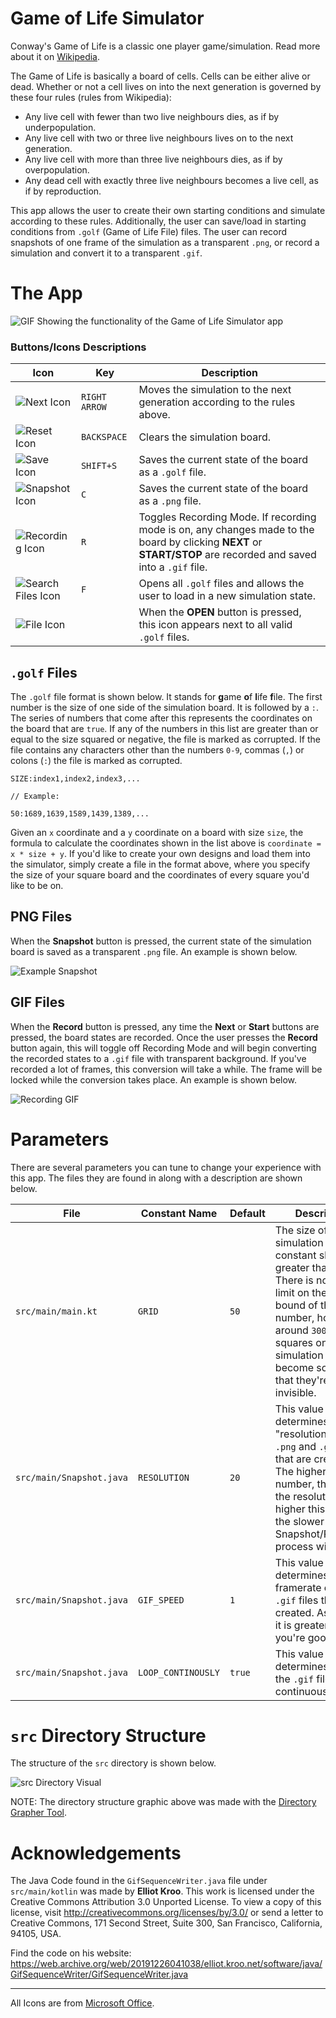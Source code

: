 # Game of Life Simulator

Conway's Game of Life is a classic one player game/simulation. Read more about it on [Wikipedia](https://en.wikipedia.org/wiki/Conway%27s_Game_of_Life).

The Game of Life is basically a board of cells. Cells can be either alive or dead. Whether or not a cell lives on into the next generation is governed by these four rules (rules from Wikipedia):

* Any live cell with fewer than two live neighbours dies, as if by underpopulation.
* Any live cell with two or three live neighbours lives on to the next generation.
* Any live cell with more than three live neighbours dies, as if by overpopulation.
* Any dead cell with exactly three live neighbours becomes a live cell, as if by reproduction.

This app allows the user to create their own starting conditions and simulate according to these rules. Additionally, the user can save/load in starting conditions from `.golf` (Game of Life File) files. The user can record snapshots of one frame of the simulation as a transparent `.png`, or record a simulation and convert it to a transparent `.gif`.

# The App

<img src="Documentation/documentation.gif" alt="GIF Showing the functionality of the Game of Life Simulator app" />
<br />

### Buttons/Icons Descriptions

Icon | Key | Description
--- | --- | ---
<img src="src/Icons/next.png" alt="Next Icon" /> | `RIGHT ARROW` | Moves the simulation to the next generation according to the rules above.
<img src="src/Icons/reset.png" alt="Reset Icon" /> | `BACKSPACE` | Clears the simulation board.
<img src="src/Icons/save.png" alt="Save Icon" /> | `SHIFT+S` | Saves the current state of the board as a `.golf` file.
<img src="src/Icons/snapshot.png" alt="Snapshot Icon" /> | `C` | Saves the current state of the board as a `.png` file.
<img src="src/Icons/recordrecording.gif" alt="Recording Icon" /> | `R` | Toggles Recording Mode. If recording mode is on, any changes made to the board by clicking **NEXT** or **START/STOP** are recorded and saved into a `.gif` file.
<img src="src/Icons/search.png" alt="Search Files Icon" /> | `F` | Opens all `.golf` files and allows the user to load in a new simulation state.
<img src="src/Icons/file.png" alt="File Icon" /> | | When the **OPEN** button is pressed, this icon appears next to all valid `.golf` files.

## `.golf` Files

The `.golf` file format is shown below. It stands for **g**ame **o**f **l**ife **f**ile. The first number is the size of one side of the simulation board. It is followed by a `:`. The series of numbers that come after this represents the coordinates on the board that are `true`. If any of the numbers in this list are greater than or equal to the size squared or negative, the file is marked as corrupted. If the file contains any characters other than the numbers `0-9`, commas (`,`) or colons (`:`) the file is marked as corrupted.

```
SIZE:index1,index2,index3,...

// Example:

50:1689,1639,1589,1439,1389,...
```

Given an `x` coordinate and a `y` coordinate on a board with size `size`, the formula to calculate the coordinates shown in the list above is `coordinate = x * size + y`. If you'd like to create your own designs and load them into the simulator, simply create a file in the format above, where you specify the size of your square board and the coordinates of every square you'd like to be on.

## PNG Files

When the **Snapshot** button is pressed, the current state of the simulation board is saved as a transparent `.png` file. An example is shown below.

<img src="Documentation/Snapshot.png" alt="Example Snapshot" />
<br />

## GIF Files

When the **Record** button is pressed, any time the **Next** or **Start** buttons are pressed, the board states are recorded. Once the user presses the **Record** button again, this will toggle off Recording Mode and will begin converting the recorded states to a `.gif` file with transparent background. If you've recorded a lot of frames, this conversion will take a while. The frame will be locked while the conversion takes place. An example is shown below.

<img src="Documentation/Recording.gif" alt="Recording GIF" />
<br />

# Parameters

There are several parameters you can tune to change your experience with this app. The files they are found in along with a description are shown below.

File | Constant Name | Default | Description
--- | --- | --- | ---
`src/main/main.kt` | `GRID` | `50` | The size of the simulation grid. This constant should be greater than `10`. There is no hard limit on the upper bound of this number, however at around `300` the squares on the simulation board become so small that they're almost invisible.
`src/main/Snapshot.java` | `RESOLUTION` | `20` | This value determines the "resolution" of the `.png` and `.gif` files that are created. The higher this number, the higher the resolution. The higher this number, the slower the Snapshot/Recording process will be.
`src/main/Snapshot.java` | `GIF_SPEED` | `1` | This value determines the framerate of the `.gif` files that are created. As long as it is greater than `1`, you're good to go.
`src/main/Snapshot.java` | `LOOP_CONTINOUSLY` | `true` | This value determines whether the `.gif` files loop continuously or not.

# `src` Directory Structure

The structure of the `src` directory is shown below.

<img src="Documentation/src_Graph.png" alt="src Directory Visual" />
<br />

NOTE: The directory structure graphic above was made with the [Directory Grapher Tool](https://github.com/AlexEidt/Directory-Grapher).

# Acknowledgements

The Java Code found in the `GifSequenceWriter.java` file under `src/main/kotlin` was made by **Elliot Kroo**. This work is licensed under the Creative Commons Attribution 3.0 Unported License. To view a copy of this license, visit http://creativecommons.org/licenses/by/3.0/ or send a letter to Creative Commons, 171 Second Street, Suite 300, San Francisco, California, 94105, USA.

Find the code on his website: https://web.archive.org/web/20191226041038/elliot.kroo.net/software/java/GifSequenceWriter/GifSequenceWriter.java

---

All Icons are from [Microsoft Office](https://support.microsoft.com/en-us/office/insert-icons-in-microsoft-office-e2459f17-3996-4795-996e-b9a13486fa79).